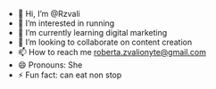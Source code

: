 - 👋 Hi, I’m @Rzvali
- 👀 I’m interested in running
- 🌱 I’m currently learning digital marketing
- 💞️ I’m looking to collaborate on content creation
- 📫 How to reach me roberta.zvalionyte@gmail.com
- 😄 Pronouns: She
- ⚡ Fun fact: can eat non stop 

<!---
Rzvali/Rzvali is a ✨ special ✨ repository because its `README.md` (this file) appears on your GitHub profile.
You can click the Preview link to take a look at your changes.
--->
